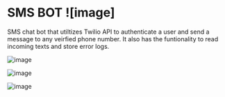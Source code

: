 # SMS BOT ![image]


SMS chat bot that utiltizes Twilio API to authenticate a user and send a message to any veirfied phone number. It also has the funtionality to read incoming texts and store error logs. 


![image](https://user-images.githubusercontent.com/89990638/161446703-6f57757f-293d-4310-a5df-a196d91e1e69.png)

![image](https://user-images.githubusercontent.com/89990638/161446762-23238c98-049a-4813-9bb8-c528ed631585.png)

![image](https://user-images.githubusercontent.com/89990638/161447143-85cabd91-c0ec-4929-97e4-e61988b5b82d.png)
